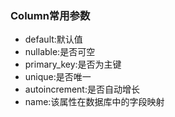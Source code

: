 ### Column常用参数

* default:默认值
* nullable:是否可空
* primary\_key:是否为主键
* unique:是否唯一
* autoincrement:是否自动增长
* name:该属性在数据库中的字段映射




